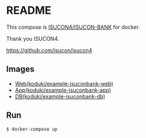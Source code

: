README
==================

This compose is [ISUCON4/ISUCON-BANK](https://github.com/isucon/isucon4/tree/master/qualifier) for docker.

Thank you ISUCON4.

https://github.com/isucon/isucon4


Images
------------------

- [Web(koduki/example-isuconbank-web)](https://hub.docker.com/r/koduki/example-isuconbank-web/)
- [App(koduki/example-isuconbank-app)](https://hub.docker.com/r/koduki/example-isuconbank-app/)
- [DB(koduki/example-isuconbank-db)](https://hub.docker.com/r/koduki/example-isuconbank-db/)

Run
------------------

```bash
$ docker-compose up
```
